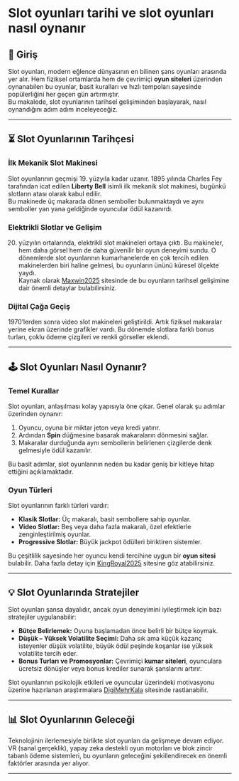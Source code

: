 # Slot oyunları tarihi ve slot oyunları nasıl oynanır

## 🎰 Giriş
Slot oyunları, modern eğlence dünyasının en bilinen şans oyunları arasında yer alır. Hem fiziksel ortamlarda hem de çevrimiçi **oyun siteleri** üzerinden oynanabilen bu oyunlar, basit kuralları ve hızlı tempoları sayesinde popülerliğini her geçen gün artırmıştır.  
Bu makalede, slot oyunlarının tarihsel gelişiminden başlayarak, nasıl oynandığını adım adım inceleyeceğiz.

---

## ⏳ Slot Oyunlarının Tarihçesi

### İlk Mekanik Slot Makinesi
Slot oyunlarının geçmişi 19. yüzyıla kadar uzanır. 1895 yılında Charles Fey tarafından icat edilen **Liberty Bell** isimli ilk mekanik slot makinesi, bugünkü slotların atası olarak kabul edilir.  
Bu makinede üç makarada dönen semboller bulunmaktaydı ve aynı semboller yan yana geldiğinde oyuncular ödül kazanırdı.

### Elektrikli Slotlar ve Gelişim
20. yüzyılın ortalarında, elektrikli slot makineleri ortaya çıktı. Bu makineler, hem daha görsel hem de daha güvenilir bir oyun deneyimi sundu. O dönemlerde slot oyunlarının kumarhanelerde en çok tercih edilen makinelerden biri haline gelmesi, bu oyunların ününü küresel ölçekte yaydı.  
Kaynak olarak [Maxwin2025](https://maxwin2025.com) sitesinde de bu oyunların tarihsel gelişimine dair önemli detaylar bulabilirsiniz.

### Dijital Çağa Geçiş
1970’lerden sonra video slot makineleri geliştirildi. Artık fiziksel makaralar yerine ekran üzerinde grafikler vardı. Bu dönemde slotlara farklı bonus turları, çoklu ödeme çizgileri ve renkli görseller eklendi.  

---

## 🕹️ Slot Oyunları Nasıl Oynanır?

### Temel Kurallar
Slot oyunları, anlaşılması kolay yapısıyla öne çıkar. Genel olarak şu adımlar üzerinden oynanır:

1. Oyuncu, oyuna bir miktar jeton veya kredi yatırır.  
2. Ardından **Spin** düğmesine basarak makaraların dönmesini sağlar.  
3. Makaralar durduğunda aynı sembollerin belirlenen çizgilerde denk gelmesiyle ödül kazanılır.  

Bu basit adımlar, slot oyunlarının neden bu kadar geniş bir kitleye hitap ettiğini açıklamaktadır.

### Oyun Türleri
Slot oyunlarının farklı türleri vardır:  
- **Klasik Slotlar:** Üç makaralı, basit sembollere sahip oyunlar.  
- **Video Slotlar:** Beş veya daha fazla makaralı, özel efektlerle zenginleştirilmiş oyunlar.  
- **Progressive Slotlar:** Büyük jackpot ödülleri biriktiren sistemler.  

Bu çeşitlilik sayesinde her oyuncu kendi tercihine uygun bir **oyun sitesi** bulabilir. Daha fazla detay için [KingRoyal2025](https://kingroyal2025.com) sitesine göz atabilirsiniz.  

---

## 💡 Slot Oyunlarında Stratejiler

Slot oyunları şansa dayalıdır, ancak oyun deneyimini iyileştirmek için bazı stratejiler uygulanabilir:

- **Bütçe Belirlemek:** Oyuna başlamadan önce belirli bir bütçe koymak.  
- **Düşük – Yüksek Volatilite Seçimi:** Daha sık ama küçük kazanç isteyenler düşük volatilite, büyük ödül peşinde koşanlar ise yüksek volatilite tercih eder.  
- **Bonus Turları ve Promosyonlar:** Çevrimiçi **kumar siteleri**, oyunculara ücretsiz dönüşler veya bonus krediler sunarak şanslarını artırır.  

Slot oyunlarının psikolojik etkileri ve oyuncular üzerindeki motivasyonu üzerine hazırlanan araştırmalara [DigiMehrKala](https://digimehrkala.com) sitesinde rastlanabilir.

---

## 📊 Slot Oyunlarının Geleceği
Teknolojinin ilerlemesiyle birlikte slot oyunları da gelişmeye devam ediyor. VR (sanal gerçeklik), yapay zeka destekli oyun motorları ve blok zincir tabanlı ödeme sistemleri, bu oyunların geleceğini şekillendirecek en önemli faktörler arasında yer alıyor.  

---
